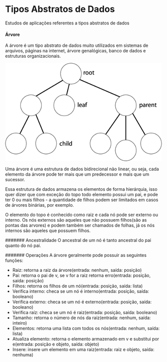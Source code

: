 # Tipos Abstratos de Dados
Estudos de aplicações referentes a tipos abstratos de dados

#### Árvore
A árvore é um tipo abstrato de dados muito utilizados em sistemas de arquivos, páginas na internet, 
árvore genalógicas, banco de dados e estruturas organizacionais.

![Árvore](arvore.gif)

Uma árvore é uma estrutura de dados bidirecional não linear, ou seja, cada elemento da árvore pode ter mais 
que um predecessor e mais que um sucessor.

Essa estrutura de dados armazena os elementos de forma hierárquia, isso quer dizer que com exceção do topo
todo elemento possui um pai, e pode ter 0 ou mais filhos - a quantidade de filhos podem ser limitados em casos
de árvores binárias, por exemplo.

O elemento do topo é conhecido como raiz e cada nó pode ser externo ou interno. Os nós externos são aqueles que não
possuem filhos(são as pontas das arvores) e podem também ser chamados de folhas, já os nós internos são aqueles
que possuem filhos.

####### Ancestralidade
O ancestral de um nó é tanto ancestral do pai quanto do nó pai.

####### Operações
A árvore geralmente pode possuir as seguintes funções:

* Raiz: retorna a raiz da árvore(entrada: nenhum, saída: posição)
* Pai: retorna o pai de v, se v for a raiz retorna erro(entrada: posição, saída: posição)
* Filhos: retorna os filhos de um nó(entrada: posição, saída: lista)
* Verifica interno: checa se um nó é interno(entrada: posição, saída: booleano)
* Verifica externo: checa se um nó é externo(entrada: posição, saída: booleano)
* Verifica raíz: checa se um nó é raiz(entrada: posição, saída: booleano)
* Tamanho: retorna o número de nós da raiz(entrada: nenhum, saída: inteiro)
* Elementos: retorna uma lista com todos os nós(entrada: nenhum, saída: lista)
* Atualiza elemento: retorna o elemento armazenado em v e substitui por e(entrada: posição e objeto, saída: objeto)
* Insere: insere um elemento em uma raiz(entrada: raiz e objeto, saída: nenhuma)
